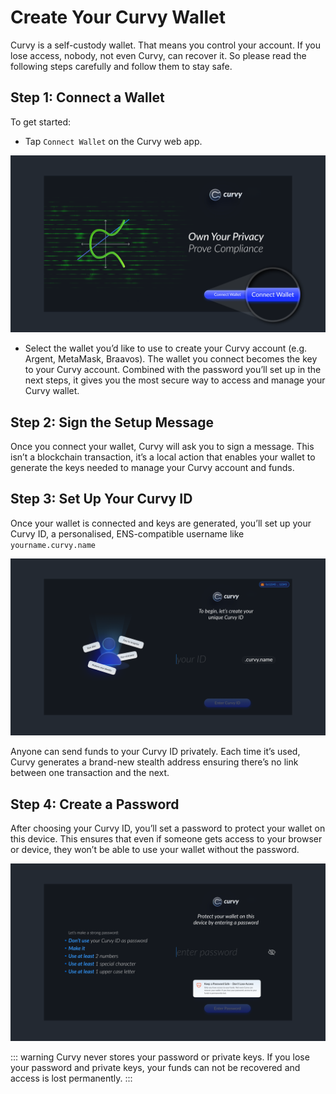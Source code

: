 # Create Your Curvy Wallet

Curvy is a self-custody wallet. That means you control your account. If you lose access, nobody, not even Curvy, can recover it. 
So please read the following steps carefully and follow them to stay safe.

## Step 1: Connect a Wallet

To get started:

- Tap `Connect Wallet` on the Curvy web app.
  
![Connect Wallet](./public/images/connect_wallet.png)

- Select the wallet you’d like to use to create your Curvy account (e.g. Argent, MetaMask, Braavos).
The wallet you connect becomes the key to your Curvy account. Combined with the password you’ll set up in the next steps, it gives you the most secure way to access and manage your Curvy wallet.

## Step 2: Sign the Setup Message

Once you connect your wallet, Curvy will ask you to sign a message. 
This isn’t a blockchain transaction, it’s a local action that enables your wallet to generate the keys needed to manage your Curvy account and funds.

## Step 3: Set Up Your Curvy ID

Once your wallet is connected and keys are generated, you’ll set up your Curvy ID, a personalised, ENS-compatible username like `yourname.curvy.name`

![Set Up Your Curvy ID](./public/images/curvy_id.png)

Anyone can send funds to your Curvy ID privately. Each time it’s used, Curvy generates a brand-new stealth address ensuring there’s no link between one transaction and the next.

## Step 4: Create a Password

After choosing your Curvy ID, you’ll set a password to protect your wallet on this device. 
This ensures that even if someone gets access to your browser or device, they won’t be able to use your wallet without the password.

![Create a Password](./public/images/create_password.png)

::: warning
Curvy never stores your password or private keys. If you lose your password and private keys, your funds can not be recovered and access is lost permanently.
:::
